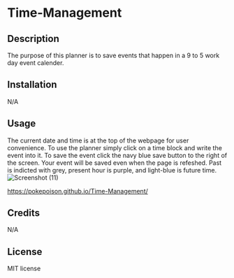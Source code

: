 # Time-Management

## Description

The purpose of this planner is to save events that happen in a 9 to 5 work day event calender.

## Installation

N/A

## Usage

The current date and time is at the top of the webpage for user convenience. To use the planner simply click on a time block and write the event into it. To save the event click the navy blue save button to the right of the screen. Your event will be saved even when the page is refeshed. Past is indicted with grey, present hour is purple, and light-blue is future time.
![Screenshot (11)](https://github.com/Pokepoison/test-repo-1/assets/134848930/327011e9-26d4-46b6-8959-541ae6b401cd)


 https://pokepoison.github.io/Time-Management/
 
## Credits

N/A

## License

MIT license



